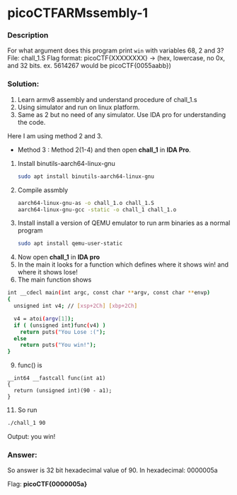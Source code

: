 # picoCTFARMssembly-1
### Description
  For what argument does this program 
  print `win` with variables 68, 2 and 3? 
  File: chall_1.S 
  Flag format: picoCTF{XXXXXXXX} -> 
  (hex, lowercase, no 0x, and 32 bits. ex. 5614267 would be picoCTF{0055aabb})

### Solution:

1. Learn armv8 assembly and understand procedure of chall_1.s
2. Using simulator and run on linux platform.
3. Same as 2 but no need of any simulator. Use IDA pro for understanding the code.   


Here I am using method 2 and 3.
* Method 3 : Method 2(1-4) and then open <b>chall_1</b> in <b>IDA Pro</b>.
    
1. Install binutils-aarch64-linux-gnu
   ```sh
   sudo apt install binutils-aarch64-linux-gnu
   ```
3. Compile assmbly
   ```sh
   aarch64-linux-gnu-as -o chall_1.o chall_1.S
   aarch64-linux-gnu-gcc -static -o chall_1 chall_1.o
   ```
4. Install install a version of QEMU emulator to run arm binaries as a normal program
   ```sh
   sudo apt install qemu-user-static
   ```
5. Now open <b>chall_1</b> in <b>IDA pro</b>
6. In the main it looks for a function which defines where it shows win! and where it shows lose!
7. The main function shows 
  ```sh
  int __cdecl main(int argc, const char **argv, const char **envp)
  {
    unsigned int v4; // [xsp+2Ch] [xbp+2Ch]

    v4 = atoi(argv[1]);
    if ( (unsigned int)func(v4) )
      return puts("You Lose :(");
    else
      return puts("You win!");
  }
  ```
9. func() is
  ```
  __int64 __fastcall func(int a1)
  {
    return (unsigned int)(90 - a1);
  }
  ```
11. So run
   ```sh
   ./chall_1 90
   ```
   Output: you win!
### Answer:
So answer is 32 bit hexadecimal value of 90.
In hexadecimal: 0000005a


Flag: <b>picoCTF{0000005a}</b>

   
    
